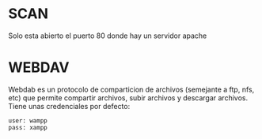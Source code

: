 
# SCAN
Solo esta abierto el puerto 80 donde hay un servidor apache

# WEBDAV
Webdab es un protocolo de comparticion de archivos (semejante a ftp, nfs, etc) que permite compartir archivos, subir archivos y descargar 
archivos. 
Tiene unas credenciales por defecto: 
```
user: wampp
pass: xampp
```
